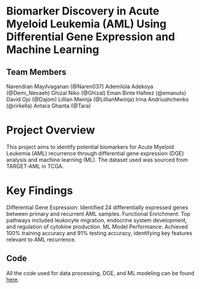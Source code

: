 # Biomarker Discovery in Acute Myeloid Leukemia (AML) Using Differential Gene Expression and Machine Learning

## Team Members
Narendran Mayilvaganan (@Naren037)
Ademilola Adekoya (@Demi_Nevaeh)
Ghizal Niko (@Ghizal)
Eman Binte Hafeez (@emanuts)
David Ojo (@Dajom)
Lillian Mwinja (@LillianMwinja)
Irina Andriushchenko (@rirkella)
Antara Ghanta (@Tara)
# Project Overview
This project aims to identify potential biomarkers for Acute Myeloid Leukemia (AML) recurrence through differential gene expression (DGE) analysis and machine learning (ML). The dataset used was sourced from TARGET-AML in TCGA.

# Key Findings
Differential Gene Expression: Identified 24 differentially expressed genes between primary and recurrent AML samples.
Functional Enrichment: Top pathways included leukocyte migration, endocrine system development, and regulation of cytokine production.
ML Model Performance: Achieved 100% training accuracy and 91% testing accuracy, identifying key features relevant to AML recurrence.


## Code
All the code used for data processing, DGE, and ML modeling can be found [here](https://github.com/demi-nevaeh/hackbio-cancer-internship/tree/main/STAGE%203/Codes).






